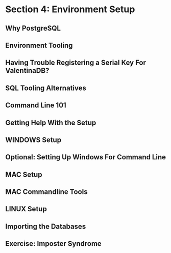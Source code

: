# Section 4: Environment Setup 

## Why PostgreSQL 

## Environment Tooling 

## Having Trouble Registering a Serial Key For ValentinaDB? 

## SQL Tooling Alternatives 

## Command Line 101 

## Getting Help With the Setup 

## WINDOWS Setup 

## Optional: Setting Up Windows For Command Line 

## MAC Setup 

## MAC Commandline Tools 

## LINUX Setup 

## Importing the Databases 

## Exercise: Imposter Syndrome 